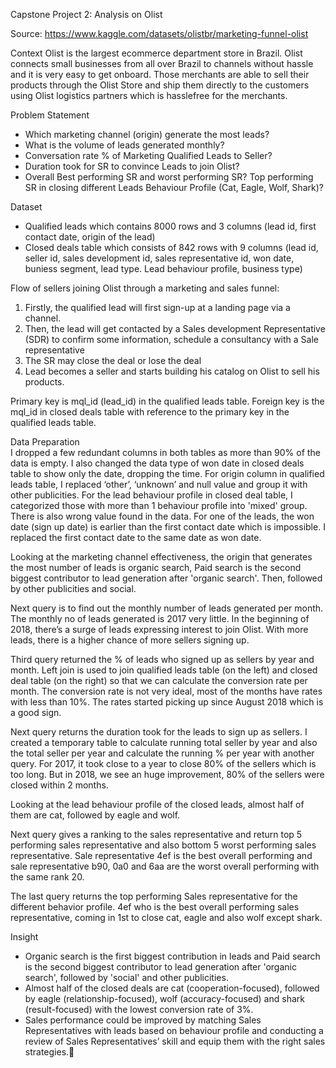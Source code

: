 Capstone Project 2: Analysis on Olist 

Source: https://www.kaggle.com/datasets/olistbr/marketing-funnel-olist

Context
Olist is the largest ecommerce department store in Brazil. 
Olist connects small businesses from all over Brazil to channels without hassle and it is very easy to get onboard. 
Those merchants are able to sell their products through the Olist Store and ship them directly to the customers using Olist logistics partners which is hasslefree for the merchants. 

Problem Statement
-	Which marketing channel (origin) generate the most leads?
-	What is the volume of leads generated monthly?
-	Conversation rate % of Marketing Qualified Leads to Seller?
-	Duration took for SR to convince Leads to join Olist?
-	Overall Best performing SR and worst performing SR? Top performing SR in closing different Leads Behaviour Profile (Cat, Eagle, Wolf, Shark)? 

Dataset
- Qualified leads which contains 8000 rows and 3 columns (lead id, first contact date, origin of the lead) 
- Closed deals table which consists of 842 rows with 9 columns (lead id, seller id, sales development id, sales representative id, won date, buniess segment, lead type. Lead behaviour profile, business type)

Flow of sellers joining Olist through a marketing and sales funnel: 
1.	Firstly, the qualified lead will first sign-up at a landing page via a channel.
2.	Then, the lead will get contacted by a Sales development Representative (SDR) to confirm some information, schedule a consultancy with a Sale representative
3.	The SR may close the deal or lose the deal 
4.	Lead becomes a seller and starts building his catalog on Olist to sell his products.

Primary key is mql_id (lead_id) in the qualified leads table. 
Foreign key is the mql_id  in closed deals table with reference to the primary key in the qualified leads table.

Data Preparation<br>
I dropped a few redundant columns in both tables as more than 90% of the data is empty. 
I also changed the data type of won date in closed deals table to show only the date, dropping the time. 
For origin column in qualified leads table, I replaced ‘other’, ‘unknown’ and null value and group it with other publicities. 
For the lead behaviour profile in closed deal table, I categorized those with more than 1 behaviour profile into 'mixed' group. 
There is also wrong value found in the data. For one of the leads, the won date (sign up date) is earlier than the first contact date which is impossible. 
I replaced the first contact date to the same date as won date.

Looking at the marketing channel effectiveness, the origin that generates the most number of leads is organic search, Paid search is the second biggest contributor to lead generation after 'organic search'. 
Then, followed by other publicities and social.<br>

Next query is to find out the monthly number of leads generated per month. 
The monthly no of leads generated is 2017 very little. 
In the beginning of 2018, there’s a surge of leads expressing interest to join Olist. 
With more leads, there is a higher chance of more sellers signing up.<br>

Third query returned the % of leads who signed up as sellers by year and month. 
Left join is used to join qualified leads table (on the left) and closed deal table (on the right) so that we can calculate the conversion rate per month. 
The conversion rate is not very ideal, most of the months have rates with less than 10%. 
The rates started picking up since August 2018 which is a good sign.<br>

Next query returns the duration took for the leads to sign up as sellers. 
I created a temporary table to calculate running total seller by year and also the total seller per year and calculate the running % per year with another query. 
For 2017, it took close to a year to close 80% of the sellers which is too long. 
But in 2018, we see an huge improvement, 80% of the sellers were closed within 2 months.<br>

Looking at the lead behaviour profile of the closed leads, almost half of them are cat, followed by eagle and wolf. <br>

Next query gives a ranking to the sales representative and return top 5 performing sales representative and also bottom 5 worst performing sales representative. 
Sale representative 4ef is the best overall performing and sale representative b90, 0a0 and 6aa are the worst overall performing with the same rank 20.<br>

The last query returns the top performing Sales representative for the different behavior profile. 
4ef who is the best overall performing sales representative, coming in 1st to close cat, eagle and also wolf except shark.

Insight<br>
- Organic search is the first biggest contribution in leads and Paid search is the second biggest contributor to lead generation after 'organic search', followed by 'social' and other publicities. 
- Almost half of the closed deals are cat (cooperation-focused), followed by eagle (relationship-focused), wolf (accuracy-focused) and shark (result-focused) with the lowest conversion rate of 3%.
- Sales performance could be improved by matching Sales Representatives with leads based on behaviour profile and conducting a review of Sales Representatives’ skill and equip them with the right sales strategies.
